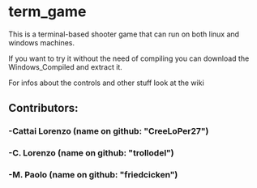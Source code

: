 # term_game

This is a terminal-based shooter game that can run on both linux and windows machines.

If you want to try it without the need of compiling you can download the Windows_Compiled and extract it.

For infos about the controls and other stuff look at the wiki

## Contributors:
### -Cattai Lorenzo     (name on github: "CreeLoPer27")
### -C. Lorenzo         (name on github: "trollodel")
### -M. Paolo           (name on github: "friedcicken")
